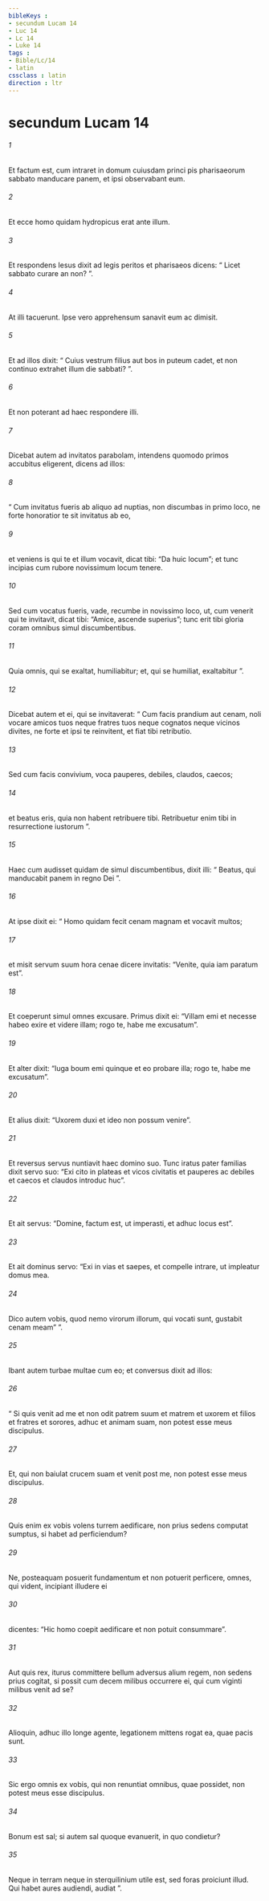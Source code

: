```yaml
---
bibleKeys : 
- secundum Lucam 14
- Luc 14
- Lc 14
- Luke 14
tags : 
- Bible/Lc/14
- latin
cssclass : latin
direction : ltr
---
```


# secundum Lucam 14

###### 1
Et factum est, cum intraret in domum cuiusdam princi pis pharisaeorum sabbato manducare panem, et ipsi observabant eum. 
###### 2
Et ecce homo quidam hydropicus erat ante illum. 
###### 3
Et respondens Iesus dixit ad legis peritos et pharisaeos dicens: “ Licet sabbato curare an non? ”. 
###### 4
At illi tacuerunt. Ipse vero apprehensum sanavit eum ac dimisit. 
###### 5
Et ad illos dixit: “ Cuius vestrum filius aut bos in puteum cadet, et non continuo extrahet illum die sabbati? ”. 
###### 6
Et non poterant ad haec respondere illi.
###### 7
Dicebat autem ad invitatos parabolam, intendens quomodo primos accubitus eligerent, dicens ad illos: 
###### 8
“ Cum invitatus fueris ab aliquo ad nuptias, non discumbas in primo loco, ne forte honoratior te sit invitatus ab eo, 
###### 9
et veniens is qui te et illum vocavit, dicat tibi: “Da huic locum”; et tunc incipias cum rubore novissimum locum tenere. 
###### 10
Sed cum vocatus fueris, vade, recumbe in novissimo loco, ut, cum venerit qui te invitavit, dicat tibi: “Amice, ascende superius”; tunc erit tibi gloria coram omnibus simul discumbentibus. 
###### 11
Quia omnis, qui se exaltat, humiliabitur; et, qui se humiliat, exaltabitur ”.
###### 12
Dicebat autem et ei, qui se invitaverat: “ Cum facis prandium aut cenam, noli vocare amicos tuos neque fratres tuos neque cognatos neque vicinos divites, ne forte et ipsi te reinvitent, et fiat tibi retributio. 
###### 13
Sed cum facis convivium, voca pauperes, debiles, claudos, caecos; 
###### 14
et beatus eris, quia non habent retribuere tibi. Retribuetur enim tibi in resurrectione iustorum ”.
###### 15
Haec cum audisset quidam de simul discumbentibus, dixit illi: “ Beatus, qui manducabit panem in regno Dei ”. 
###### 16
At ipse dixit ei: “ Homo quidam fecit cenam magnam et vocavit multos; 
###### 17
et misit servum suum hora cenae dicere invitatis: “Venite, quia iam paratum est”. 
###### 18
Et coeperunt simul omnes excusare. Primus dixit ei: “Villam emi et necesse habeo exire et videre illam; rogo te, habe me excusatum”. 
###### 19
Et alter dixit: “Iuga boum emi quinque et eo probare illa; rogo te, habe me excusatum”. 
###### 20
Et alius dixit: “Uxorem duxi et ideo non possum venire”. 
###### 21
Et reversus servus nuntiavit haec domino suo. Tunc iratus pater familias dixit servo suo: “Exi cito in plateas et vicos civitatis et pauperes ac debiles et caecos et claudos introduc huc”. 
###### 22
Et ait servus: “Domine, factum est, ut imperasti, et adhuc locus est”. 
###### 23
Et ait dominus servo: “Exi in vias et saepes, et compelle intrare, ut impleatur domus mea. 
###### 24
Dico autem vobis, quod nemo virorum illorum, qui vocati sunt, gustabit cenam meam” ”.
###### 25
Ibant autem turbae multae cum eo; et conversus dixit ad illos: 
###### 26
“ Si quis venit ad me et non odit patrem suum et matrem et uxorem et filios et fratres et sorores, adhuc et animam suam, non potest esse meus discipulus. 
###### 27
Et, qui non baiulat crucem suam et venit post me, non potest esse meus discipulus.
###### 28
Quis enim ex vobis volens turrem aedificare, non prius sedens computat sumptus, si habet ad perficiendum? 
###### 29
Ne, posteaquam posuerit fundamentum et non potuerit perficere, omnes, qui vident, incipiant illudere ei 
###### 30
dicentes: “Hic homo coepit aedificare et non potuit consummare”. 
###### 31
Aut quis rex, iturus committere bellum adversus alium regem, non sedens prius cogitat, si possit cum decem milibus occurrere ei, qui cum viginti milibus venit ad se? 
###### 32
Alioquin, adhuc illo longe agente, legationem mittens rogat ea, quae pacis sunt. 
###### 33
Sic ergo omnis ex vobis, qui non renuntiat omnibus, quae possidet, non potest meus esse discipulus.
###### 34
Bonum est sal; si autem sal quoque evanuerit, in quo condietur? 
###### 35
Neque in terram neque in sterquilinium utile est, sed foras proiciunt illud. Qui habet aures audiendi, audiat ”.
